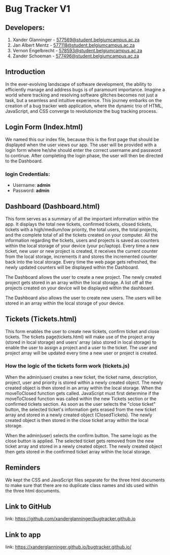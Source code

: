 # Bug Tracker V1

## Developers:

1. Xander Glanninger - 577569@student.belgiumcampus.ac.za
1. Jan Albert Mentz - 577118@student.belgiumcampus.ac.za
1. Vernon Engelbrecht - 578593@student.belgiumcampus.ac.za
1. Zander Schoeman - 577496@student.belgiumcampus.ac.za

## Introduction

In the ever-evolving landscape of software development, the ability to efficiently manage and address bugs is of paramount importance. Imagine a world where tracking and resolving software glitches becomes not just a task, but a seamless and intuitive experience. This journey embarks on the creation of a bug tracker web application, where the dynamic trio of HTML, JavaScript, and CSS converge to revolutionize the bug tracking process.

## Login Form (Index.html)

We named this our index file, because this is the first page that should be displayed when the user views our app. The user will be provided with a login form where he/she should enter the correct username and password to continue. After completing the login phase, the user will then be directed to the Dashboard.

### login Credentials:

- Username: **admin**
- Password: **admin**

## Dashboard (Dashboard.html)

This form serves as a summary of all the important information within the app. It displays the total new tickets, confirmed tickets, closed tickets, tickets with a high/medium/low priority, the total users, the total projects, and the complete total of all the tickets created on your computer. All the information regarding the tickets, users and projects is saved as counters within the local storage of your device (your pc/laptop). Every time a new ticket, new user or new project is created, it receives the current counter from the local storage, increments it and stores the incremented counter back into the local storage. Every time the web page gets refreshed, the newly updated counters will be displayed within the Dashboard.

The Dashboard allows the user to create a new project. The newly created project gets stored in an array within the local storage. A list off all the projects created on your device will be displayed within the dashboard.

The Dashboard also allows the user to create new users. The users will be stored in an array within the local storage of your device.

## Tickets (Tickets.html)

This form enables the user to create new tickets, confirm ticket and close tickets. The tickets page(tickets.html) will make use of the project array (stored in local storage) and users’ array (also stored in local storage) to enable the user to assign a project and a user to the ticket. The user and project array will be updated every time a new user or project is created.

### How the logic of the tickets form work (tickets.js)

When the admin(user) creates a new ticket, the ticket name, description, project, user and priority is stored within a newly created object. The newly created object is then stored in an array within the local storage. When the moveToClosed function gets called. JavaScript must first determine if the moveToClosed function was called within the new Tickets section or the confirmed tickets section. As soon as the user selects the "close ticket" button, the selected ticket's information gets erased from the new ticket array and stored in a newly created object (ClosedTickets). The newly created object is then stored in the close ticket array within the local storage.

When the admin(user) selects the confirm button. The same logic as the close button is applied. The selected ticket gets removed from the new ticket array and stored in a newly created object. The newly created object then gets stored in the confirmed ticket array within the local storage.

## Reminders

We kept the CSS and JavaScript files separate for the three html documents to make sure that there are no duplicate class names and ids used within the three html documents.

## Link to GitHub

link: https://github.com/xanderglanninger/bugtracker.github.io

## Link to app

link: https://xanderglanninger.github.io/bugtracker.github.io/

